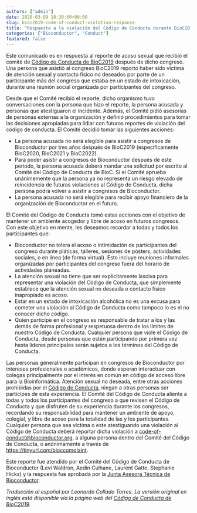 ```yaml
---
authors: ["admin"]
date: 2020-03-09 18:30:00+00:00
slug: bioc2019-code-of-conduct-violation-response
title: "Respuesta a la violación del Código de Conducta durante BioC2019"
categories: ["Bioconductor", "Conduct"]
featured: false
---
```


Este comunicado es en respuesta al reporte de acoso sexual que recibió el comité de [Código de Conducta de BioC2019](https://bioc2019.bioconductor.org/code_of_conduct) después de dicho congreso. Una persona que asistió al congreso BioC2019 reportó haber sido víctima de atención sexual y contacto físico no deseados por parte de un participante más del congreso que estaba en un estado de intoxicación, durante una reunión social organizada por participantes del congreso. 

Desde que el Comité recibió el reporte, dicho organismo tuvo conversaciones con la persona que hizo el reporte, la persona acusada y personas que atestiguaron el incidente. Además, el Comité pidió asesorías de personas externas a la organización y definió procedimientos para tomar las decisiones apropiadas para lidiar con futuros reportes de violación del código de conducta. El Comité decidió tomar las siguientes acciones:

* La persona acusada no será elegible para asistir a congresos de Bioconductor por tres años después de BioC2019 (específicamente BioC2020, BioC2021 y BioC2022).
* Para poder asistir a congresos de Bioconductor después de este periodo, la persona acusada deberá mandar una solicitud por escrito al Comité del Código de Conducta de BioC. Si el Comité aprueba unánimemente que la persona ya no representa un riesgo elevado de reincidencia de futuras violaciones al Código de Conducta, dicha persona podrá volver a asistir a congresos de Bioconductor.
* La persona acusada no será elegible para recibir apoyo financiero de la organización de Bioconductor en el futuro.

El Comité del Código de Conducta tomó estas acciones con el objetivo de mantener un ambiente acogedor y libre de acoso en futuros congresos. Con este objetivo en mente, les deseamos recordar a todas y todos los participantes que:

* Bioconductor no tolera el acoso o intimidación de participantes del congreso durante pláticas, talleres, sesiones de pósters, actividades sociales, o en línea (de forma virtual). Esto incluye reuniones informales organizadas por participantes del congreso fuera del horario de actividades planeadas.
* La atención sexual no tiene que ser explícitamente lasciva para representar una violación del Código de Conducta, que simplemente establece que la atención sexual no deseada o contacto físico inapropiado es acoso.
* Estar en un estado de intoxicación alcohólica no es una excusa para cometer una violación al Código de Conducta como tampoco lo es el no conocer dicho código.
* Quien participe en el congreso es responsable de tratar a los y las demás de forma profesional y respetuosa dentro de los límites de nuestro Código de Conducta. Cualquier persona que viole el Código de Conducta, desde personas que estén participando por primera vez hasta líderes principales serán sujetos a los términos del Código de Conducta.

Las personas generalmente participan en congresos de Bioconductor por intereses profesionales o académicos, donde esperan interactuar con colegas principalmente por el interés en común en código de acceso libre para la Bioinformática. Atención sexual no deseada, entre otras acciones prohibidas por el [Código de Conducta](https://bioc2020.bioconductor.org/code_of_conduct), niegan a otras personas ser partícipes de esta experiencia. El Comité del Código de Conducta alienta a todas y todos los participantes del congreso a que revisen el Código de Conducta y que disfruten de su experiencia durante los congresos, recordando su responsabilidad para mantener un ambiente de apoyo, colegial, y libre de acoso para la totalidad de las y los participantes. Cualquier persona que sea víctima o este atestiguando una violación al Código de Conducta deberá reportar dicha violación a [code-of-conduct@bioconductor.org](mailto:code-of-conduct@bioconductor.org), a alguna persona dentro del Comité del Código de Conducta, o anónimamente a través de https://tinyurl.com/bioccomplaint. 

Este reporte fue atendido por el Comité del Código de Conducta de Bioconductor (Levi Waldron, Aedin Culhane, Laurent Gatto, Stephanie Hicks) y la respuesta fue aprobada por la [Junta Asesora Técnica de Bioconductor](https://www.bioconductor.org/about/technical-advisory-board/). 

_Traducción al español por Leonardo Collado Torres. La versión original en inglés está disponible vía la página web del [Código de Conducta de BioC2019](https://bioc2019.bioconductor.org/code_of_conduct)._
